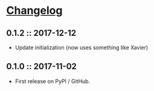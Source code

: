 # [Changelog](https://keepachangelog.com)

## 0.1.2 :: 2017-12-12

- Update initialization (now uses something like Xavier)

## 0.1.0 :: 2017-11-02

- First release on PyPI / GitHub.
